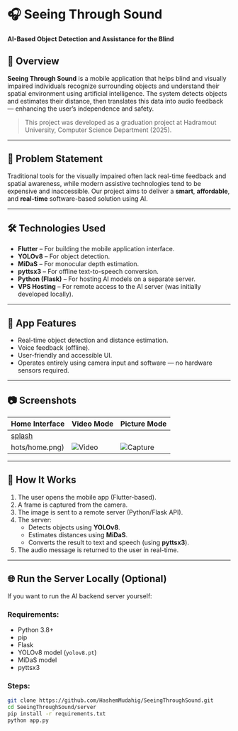 # 🎧 Seeing Through Sound

**AI-Based Object Detection and Assistance for the Blind**

## 📌 Overview

**Seeing Through Sound** is a mobile application that helps blind and visually impaired individuals recognize surrounding objects and understand their spatial environment using artificial intelligence. The system detects objects and estimates their distance, then translates this data into audio feedback — enhancing the user’s independence and safety.

> This project was developed as a graduation project at Hadramout University, Computer Science Department (2025).

---

## 🎯 Problem Statement

Traditional tools for the visually impaired often lack real-time feedback and spatial awareness, while modern assistive technologies tend to be expensive and inaccessible. Our project aims to deliver a **smart**, **affordable**, and **real-time** software-based solution using AI.

---

## 🛠️ Technologies Used

- **Flutter** – For building the mobile application interface.
- **YOLOv8** – For object detection.
- **MiDaS** – For monocular depth estimation.
- **pyttsx3** – For offline text-to-speech conversion.
- **Python (Flask)** – For hosting AI models on a separate server.
- **VPS Hosting** – For remote access to the AI server (was initially developed locally).

---

## 📱 App Features

- Real-time object detection and distance estimation.
- Voice feedback (offline).
- User-friendly and accessible UI.
- Operates entirely using camera input and software — no hardware sensors required.

---

## 📷 Screenshots

| Home Interface | Video Mode | Picture Mode |
|----------------|------------|---------------|
| [splash](https://github.com/user-attachments/assets/1f88d04f-5614-4d67-806c-f035966c8dbd)
hots/home.png) | ![Video](assets/screenshots/video.png) | ![Capture](assets/screenshots/capture.png) |


---

## 🚀 How It Works

1. The user opens the mobile app (Flutter-based).
2. A frame is captured from the camera.
3. The image is sent to a remote server (Python/Flask API).
4. The server:
   - Detects objects using **YOLOv8**.
   - Estimates distances using **MiDaS**.
   - Converts the result to text and speech (using **pyttsx3**).
5. The audio message is returned to the user in real-time.

---

## 🌐 Run the Server Locally (Optional)

If you want to run the AI backend server yourself:

### Requirements:
- Python 3.8+
- pip
- Flask
- YOLOv8 model (`yolov8.pt`)
- MiDaS model
- pyttsx3

### Steps:

```bash
git clone https://github.com/HashemMudahig/SeeingThroughSound.git
cd SeeingThroughSound/server
pip install -r requirements.txt
python app.py

